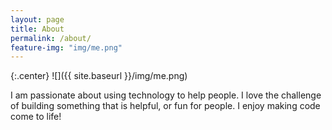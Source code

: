 ```yaml
---
layout: page
title: About
permalink: /about/
feature-img: "img/me.png"
---
```

{:.center}
![]({{ site.baseurl }}/img/me.png)

 I am passionate about using technology to help people. I love the challenge of building something that is helpful, or fun for people. I enjoy making code come to life!

